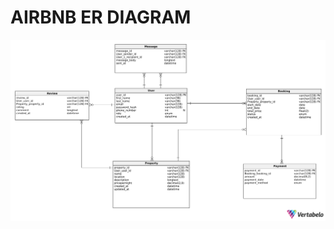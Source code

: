 # AIRBNB ER DIAGRAM
![Image Alt](https://github.com/chaloh-debug/alx-airbnb-database/blob/main/ERD/AirBnB_ER_Diagram.png)
